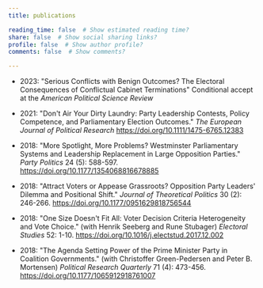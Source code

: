 ```yaml
---
title: publications

reading_time: false  # Show estimated reading time?
share: false  # Show social sharing links?
profile: false  # Show author profile?
comments: false  # Show comments?

---
```

- 2023: "Serious Conflicts with Benign Outcomes? The Electoral Consequences of Conflictual Cabinet Terminations" Conditional accept at the *American Political Science Review*

- 2021: "Don't Air Your Dirty Laundry: Party Leadership Contests, Policy Competence, and Parliamentary
Election Outcomes." *The European Journal of Political Research* https://doi.org/10.1111/1475-6765.12383

- 2018: "More Spotlight, More Problems? Westminster Parliamentary Systems and Leadership Replacement
in Large Opposition Parties." *Party Politics* 24 (5): 588-597. https://doi.org/10.1177/1354068816678885

- 2018: "Attract Voters or Appease Grassroots? Opposition Party Leaders' Dilemma and Positional
Shift." *Journal of Theoretical Politics* 30 (2): 246-266. https://doi.org/10.1177/0951629818756544

- 2018: "One Size Doesn't Fit All: Voter Decision Criteria Heterogeneity and Vote Choice." (with
Henrik Seeberg and Rune Stubager) *Electoral Studies* 52: 1-10. https://doi.org/10.1016/j.electstud.2017.12.002

- 2018: "The Agenda Setting Power of the Prime Minister Party in Coalition Governments." (with
Christoffer Green-Pedersen and Peter B. Mortensen) *Political Research Quarterly* 71 (4): 473-456. https://doi.org/10.1177/1065912918761007
